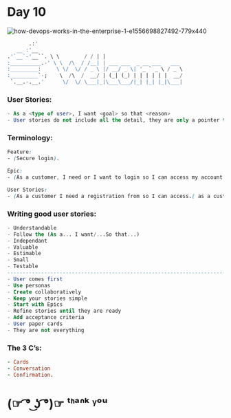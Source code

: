 # Day 10

![how-devops-works-in-the-enterprise-1-e1556698827492-779x440](https://user-images.githubusercontent.com/17147807/74988130-ee398100-5434-11ea-8f16-fb040143a52f.jpg)

```SQL
       .:'
   __ :'__   
.'`__`-'__``. \ \        / / | |
:__________.-' \ \  /\  / /__| | ___ ___  _ __ ___   ___
:_________:     \ \/  \/ / _ \ |/ __/ _ \| '_ ` _ \ / _ \
:_________`-;    \  /\  /  __/ | (_| (_) | | | | | |  __/
 `.__.-.__.'      \/  \/ \___|_|\___\___/|_| |_| |_|\___|

```

### User Stories:
```SQL
- As a <type of user>, I want <goal> so that <reason>
- User stories do not include all the detail, they are only a pointer to the real requirements.
```

### Terminology:
```CSS
Feature:
- (Secure login).

Epic:
- (As a customer, I need or I want to login so I can access my account securely).

User Stories:
- (As a customer I need a registration from so I can access.( as a customer I need a login form so that I can enter my credentials. (As a customer, I need a look to rest my password so I can access the system if I forget my credentials)
```

### Writing good user stories:
```SQL
- Understandable
- Follow the (As a... I want/...So that...)
- Independant
- Valuable
- Estimable
- Small
- Testable
---------------------------------------------------------------------------------------------------------
- User comes first
- Use personas
- Create collaboratively
- Keep your stories simple
- Start with Epics
- Refine stories until they are ready
- Add acceptance criteria
- User paper cards
- They are not everything
```

### The 3 C’s:
```RUBY
- Cards
- Conversation
- Confirmation.
```

# __(☞ ͡° ͜ʖ ͡°)☞ ᵗᑋᵃᐢᵏ ᵞᵒᵘ__

